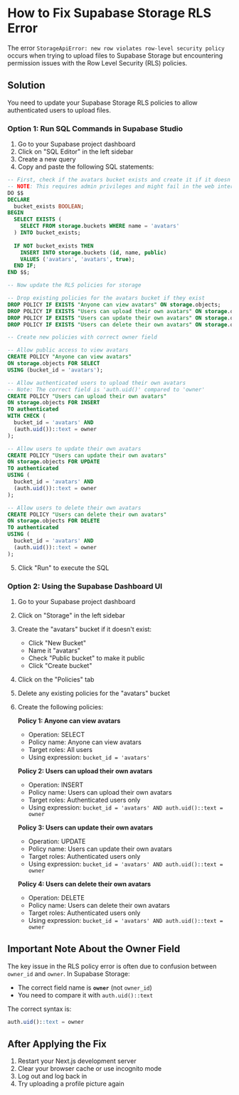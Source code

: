 # How to Fix Supabase Storage RLS Error

The error `StorageApiError: new row violates row-level security policy` occurs when trying to upload files to Supabase Storage but encountering permission issues with the Row Level Security (RLS) policies.

## Solution

You need to update your Supabase Storage RLS policies to allow authenticated users to upload files.

### Option 1: Run SQL Commands in Supabase Studio

1. Go to your Supabase project dashboard
2. Click on "SQL Editor" in the left sidebar
3. Create a new query
4. Copy and paste the following SQL statements:

```sql
-- First, check if the avatars bucket exists and create it if it doesn't
-- NOTE: This requires admin privileges and might fail in the web interface
DO $$
DECLARE 
  bucket_exists BOOLEAN;
BEGIN
  SELECT EXISTS (
    SELECT FROM storage.buckets WHERE name = 'avatars'
  ) INTO bucket_exists;
  
  IF NOT bucket_exists THEN
    INSERT INTO storage.buckets (id, name, public) 
    VALUES ('avatars', 'avatars', true);
  END IF;
END $$;

-- Now update the RLS policies for storage

-- Drop existing policies for the avatars bucket if they exist
DROP POLICY IF EXISTS "Anyone can view avatars" ON storage.objects;
DROP POLICY IF EXISTS "Users can upload their own avatars" ON storage.objects;
DROP POLICY IF EXISTS "Users can update their own avatars" ON storage.objects;
DROP POLICY IF EXISTS "Users can delete their own avatars" ON storage.objects;

-- Create new policies with correct owner field

-- Allow public access to view avatars
CREATE POLICY "Anyone can view avatars"
ON storage.objects FOR SELECT
USING (bucket_id = 'avatars');

-- Allow authenticated users to upload their own avatars
-- Note: The correct field is 'auth.uid()' compared to 'owner'
CREATE POLICY "Users can upload their own avatars"
ON storage.objects FOR INSERT
TO authenticated
WITH CHECK (
  bucket_id = 'avatars' AND
  (auth.uid())::text = owner
);

-- Allow users to update their own avatars
CREATE POLICY "Users can update their own avatars"
ON storage.objects FOR UPDATE
TO authenticated
USING (
  bucket_id = 'avatars' AND
  (auth.uid())::text = owner
);

-- Allow users to delete their own avatars
CREATE POLICY "Users can delete their own avatars"
ON storage.objects FOR DELETE
TO authenticated
USING (
  bucket_id = 'avatars' AND
  (auth.uid())::text = owner
);
```

5. Click "Run" to execute the SQL

### Option 2: Using the Supabase Dashboard UI

1. Go to your Supabase project dashboard
2. Click on "Storage" in the left sidebar
3. Create the "avatars" bucket if it doesn't exist:
   - Click "New Bucket"
   - Name it "avatars"
   - Check "Public bucket" to make it public
   - Click "Create bucket"
4. Click on the "Policies" tab
5. Delete any existing policies for the "avatars" bucket
6. Create the following policies:

   **Policy 1: Anyone can view avatars**
   - Operation: SELECT
   - Policy name: Anyone can view avatars
   - Target roles: All users
   - Using expression: `bucket_id = 'avatars'`

   **Policy 2: Users can upload their own avatars**
   - Operation: INSERT
   - Policy name: Users can upload their own avatars
   - Target roles: Authenticated users only
   - Using expression: `bucket_id = 'avatars' AND auth.uid()::text = owner`

   **Policy 3: Users can update their own avatars**
   - Operation: UPDATE
   - Policy name: Users can update their own avatars
   - Target roles: Authenticated users only
   - Using expression: `bucket_id = 'avatars' AND auth.uid()::text = owner`

   **Policy 4: Users can delete their own avatars**
   - Operation: DELETE
   - Policy name: Users can delete their own avatars
   - Target roles: Authenticated users only
   - Using expression: `bucket_id = 'avatars' AND auth.uid()::text = owner`

## Important Note About the Owner Field

The key issue in the RLS policy error is often due to confusion between `owner_id` and `owner`. In Supabase Storage:

- The correct field name is **`owner`** (not `owner_id`)
- You need to compare it with `auth.uid()::text`

The correct syntax is:
```sql
auth.uid()::text = owner
```

## After Applying the Fix

1. Restart your Next.js development server
2. Clear your browser cache or use incognito mode
3. Log out and log back in
4. Try uploading a profile picture again 